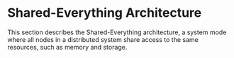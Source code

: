 # Shared-Everything Architecture

This section describes the Shared-Everything architecture, a system mode where all nodes in a distributed system share access to the same resources, such as memory and storage.